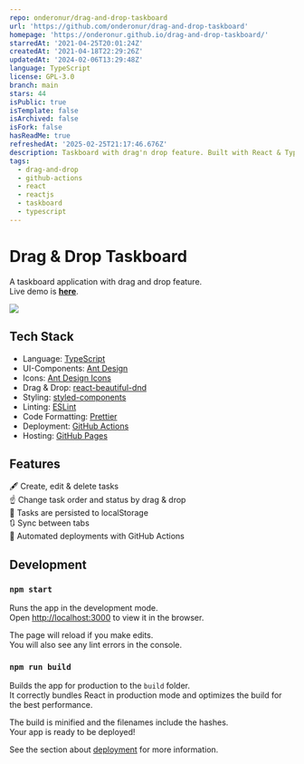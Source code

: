 ```yaml
---
repo: onderonur/drag-and-drop-taskboard
url: 'https://github.com/onderonur/drag-and-drop-taskboard'
homepage: 'https://onderonur.github.io/drag-and-drop-taskboard/'
starredAt: '2021-04-25T20:01:24Z'
createdAt: '2021-04-18T22:29:26Z'
updatedAt: '2024-02-06T13:29:48Z'
language: TypeScript
license: GPL-3.0
branch: main
stars: 44
isPublic: true
isTemplate: false
isArchived: false
isFork: false
hasReadMe: true
refreshedAt: '2025-02-25T21:17:46.676Z'
description: Taskboard with drag'n drop feature. Built with React & TypeScript.
tags:
  - drag-and-drop
  - github-actions
  - react
  - reactjs
  - taskboard
  - typescript
---
```


# Drag & Drop Taskboard

A taskboard application with drag and drop feature.  
Live demo is **[here](https://onderonur.github.io/drag-and-drop-taskboard/)**.

<img src="./screenshots/example.jpg" />

## Tech Stack

- Language: [TypeScript](https://www.typescriptlang.org/)
- UI-Components: [Ant Design](https://ant.design/)
- Icons: [Ant Design Icons](https://ant.design/components/icon/)
- Drag & Drop: [react-beautiful-dnd](https://github.com/atlassian/react-beautiful-dnd)
- Styling: [styled-components](https://styled-components.com/)
- Linting: [ESLint](https://eslint.org/)
- Code Formatting: [Prettier](https://prettier.io/)
- Deployment: [GitHub Actions](https://github.com/features/actions)
- Hosting: [GitHub Pages](https://pages.github.com/)

## Features

🖋 Create, edit & delete tasks  
☝ Change task order and status by drag & drop  
💾 Tasks are persisted to localStorage  
🔃 Sync between tabs  
🚀 Automated deployments with GitHub Actions  

## Development
### `npm start`

Runs the app in the development mode.\
Open [http://localhost:3000](http://localhost:3000) to view it in the browser.

The page will reload if you make edits.\
You will also see any lint errors in the console.

### `npm run build`

Builds the app for production to the `build` folder.\
It correctly bundles React in production mode and optimizes the build for the best performance.

The build is minified and the filenames include the hashes.\
Your app is ready to be deployed!

See the section about [deployment](https://facebook.github.io/create-react-app/docs/deployment) for more information.
